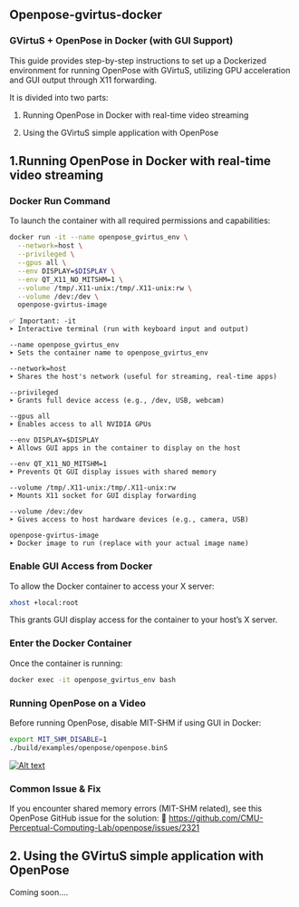 ## Openpose-gvirtus-docker

### GVirtuS + OpenPose in Docker (with GUI Support)

This guide provides step-by-step instructions to set up a Dockerized environment for running OpenPose with GVirtuS, utilizing GPU acceleration and GUI output through X11 forwarding.

It is divided into two parts:

  1. Running OpenPose in Docker with real-time video streaming

  2. Using the GVirtuS simple application with OpenPose


## 1.Running OpenPose in Docker with real-time video streaming
### Docker Run Command
To launch the container with all required permissions and capabilities:
```bash
docker run -it --name openpose_gvirtus_env \
  --network=host \
  --privileged \
  --gpus all \
  --env DISPLAY=$DISPLAY \
  --env QT_X11_NO_MITSHM=1 \
  --volume /tmp/.X11-unix:/tmp/.X11-unix:rw \
  --volume /dev:/dev \
  openpose-gvirtus-image
```
    ✅ Important: -it
    ➤ Interactive terminal (run with keyboard input and output)
    
    --name openpose_gvirtus_env
    ➤ Sets the container name to openpose_gvirtus_env
    
    --network=host
    ➤ Shares the host's network (useful for streaming, real-time apps)
    
    --privileged
    ➤ Grants full device access (e.g., /dev, USB, webcam)
    
    --gpus all
    ➤ Enables access to all NVIDIA GPUs
    
    --env DISPLAY=$DISPLAY
    ➤ Allows GUI apps in the container to display on the host
    
    --env QT_X11_NO_MITSHM=1
    ➤ Prevents Qt GUI display issues with shared memory
    
    --volume /tmp/.X11-unix:/tmp/.X11-unix:rw
    ➤ Mounts X11 socket for GUI display forwarding
    
    --volume /dev:/dev
    ➤ Gives access to host hardware devices (e.g., camera, USB)
    
    openpose-gvirtus-image
    ➤ Docker image to run (replace with your actual image name)
    
### Enable GUI Access from Docker
To allow the Docker container to access your X server:
```bash
xhost +local:root
```
This grants GUI display access for the container to your host’s X server.

### Enter the Docker Container
Once the container is running:
```bash
docker exec -it openpose_gvirtus_env bash
```

### Running OpenPose on a Video
Before running OpenPose, disable MIT-SHM if using GUI in Docker:
```bash
export MIT_SHM_DISABLE=1
./build/examples/openpose/openpose.binS
```
[![Alt text]()](https://github.com/darshan-kt/Openpose-gvirtus-docker/blob/master/openpose_git.gif)

### Common Issue & Fix

If you encounter shared memory errors (MIT-SHM related), see this OpenPose GitHub issue for the solution:
📎 https://github.com/CMU-Perceptual-Computing-Lab/openpose/issues/2321


##  2. Using the GVirtuS simple application with OpenPose
Coming soon....
